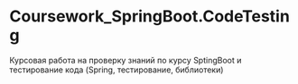 # Coursework_SpringBoot.CodeTesting
Курсовая работа на проверку знаний по курсу SptingBoot и тестирование кода (Spring, тестирование, библиотеки)
